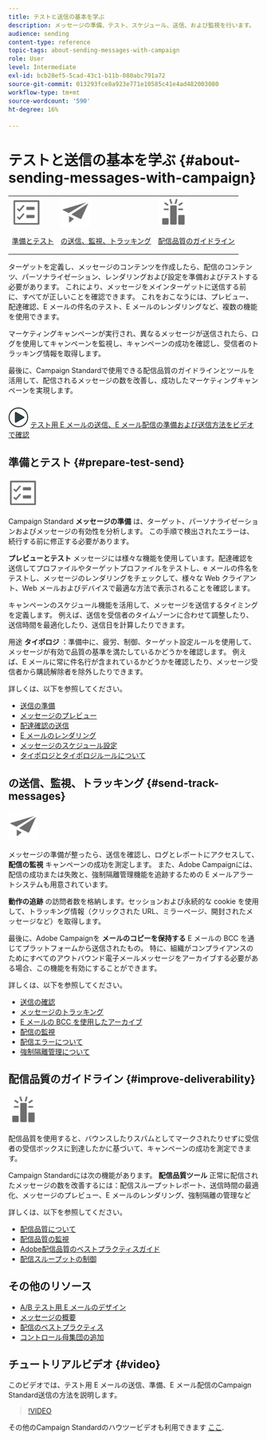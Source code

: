 ```yaml
---
title: テストと送信の基本を学ぶ
description: メッセージの準備、テスト、スケジュール、送信、および監視を行います。
audience: sending
content-type: reference
topic-tags: about-sending-messages-with-campaign
role: User
level: Intermediate
exl-id: bcb28ef5-5cad-43c1-b11b-080abc791a72
source-git-commit: 013293fce8a923e771e10585c41e4ad482003080
workflow-type: tm+mt
source-wordcount: '590'
ht-degree: 16%

---
```


# テストと送信の基本を学ぶ {#about-sending-messages-with-campaign}

<table>
<tr>
<td><img src="assets/do-not-localize/icon_prepare.svg" width="60px"><p><a href="#prepare-test-send">準備とテスト</a></p></td>
<td><img src="assets/do-not-localize/icon_send.svg" width="60px"><p><a href="#send-track-messages"> の送信、監視、トラッキング</a></p></td>
<td><img src="assets/do-not-localize/icon_deliverability.svg" width="60px"><p><a href="#improve-deliverability">配信品質のガイドライン</a></p></td></tr>
</table>

ターゲットを定義し、メッセージのコンテンツを作成したら、配信のコンテンツ、パーソナライゼーション、レンダリングおよび設定を準備およびテストする必要があります。 これにより、メッセージをメインターゲットに送信する前に、すべてが正しいことを確認できます。 これをおこなうには、プレビュー、配達確認、E メールの件名のテスト、E メールのレンダリングなど、複数の機能を使用できます。

マーケティングキャンペーンが実行され、異なるメッセージが送信されたら、ログを使用してキャンペーンを監視し、キャンペーンの成功を確認し、受信者のトラッキング情報を取得します。

最後に、Campaign Standardで使用できる配信品質のガイドラインとツールを活用して、配信されるメッセージの数を改善し、成功したマーケティングキャンペーンを実現します。

![](assets/do-not-localize/how-to-video.png) [テスト用 E メールの送信、E メール配信の準備および送信方法をビデオで確認](#video)

## 準備とテスト {#prepare-test-send}

<img src="assets/do-not-localize/icon_prepare.svg" width="60px">

Campaign Standard **メッセージの準備** は、ターゲット、パーソナライゼーションおよびメッセージの有効性を分析します。 この手順で検出されたエラーは、続行する前に修正する必要があります。

**プレビューとテスト** メッセージには様々な機能を使用しています。配達確認を送信してプロファイルやターゲットプロファイルをテストし、e メールの件名をテストし、メッセージのレンダリングをチェックして、様々な Web クライアント、Web メールおよびデバイスで最適な方法で表示されることを確認します。

キャンペーンのスケジュール機能を活用して、メッセージを送信するタイミングを定義します。 例えば、送信を受信者のタイムゾーンに合わせて調整したり、送信時間を最適化したり、送信日を計算したりできます。

用途 **タイポロジ** ：準備中に、疲労、制御、ターゲット設定ルールを使用して、メッセージが有効で品質の基準を満たしているかどうかを確認します。 例えば、E メールに常に件名行が含まれているかどうかを確認したり、メッセージ受信者から購読解除者を除外したりできます。

詳しくは、以下を参照してください。

* [送信の準備](../../sending/using/preparing-the-send.md)
* [メッセージのプレビュー](../../sending/using/previewing-messages.md)
* [配達確認の送信](../../sending/using/sending-proofs.md)
* [E メールのレンダリング](../../sending/using/email-rendering.md)
* [メッセージのスケジュール設定](../../sending/using/about-scheduling-messages.md)
* [タイポロジとタイポロジルールについて](../../sending/using/about-typology-rules.md)

##  の送信、監視、トラッキング {#send-track-messages}

<img src="assets/do-not-localize/icon_send.svg"  width="60px">

メッセージの準備が整ったら、送信を確認し、ログとレポートにアクセスして、 **配信の監視** キャンペーンの成功を測定します。 また、Adobe Campaignには、配信の成功または失敗と、強制隔離管理機能を追跡するための E メールアラートシステムも用意されています。

**動作の追跡** の訪問者数を格納します。セッションおよび永続的な cookie を使用して、トラッキング情報（クリックされた URL、ミラーページ、開封されたメッセージなど）を取得します。

最後に、Adobe Campaignを **メールのコピーを保持する** E メールの BCC を通じてプラットフォームから送信されたもの。 特に、組織がコンプライアンスのためにすべてのアウトバウンド電子メールメッセージをアーカイブする必要がある場合、この機能を有効にすることができます。

詳しくは、以下を参照してください。

* [送信の確認](../../sending/using/confirming-the-send.md)
* [メッセージのトラッキング](../../sending/using/tracking-messages.md)
* [E メールの BCC を使用したアーカイブ](../../sending/using/archiving.md)
* [配信の監視](../../sending/using/monitoring-a-delivery.md)
* [配信エラーについて](../../sending/using/understanding-delivery-failures.md)
* [強制隔離管理について](../../sending/using/understanding-quarantine-management.md)

## 配信品質のガイドライン {#improve-deliverability}

<img src="assets/do-not-localize/icon_deliverability.svg"  width="60px">

配信品質を使用すると、バウンスしたりスパムとしてマークされたりせずに受信者の受信ボックスに到達したかに基づいて、キャンペーンの成功を測定できます。

Campaign Standardには次の機能があります。 **配信品質ツール** 正常に配信されたメッセージの数を改善するには：配信スループットレポート、送信時間の最適化、メッセージのプレビュー、E メールのレンダリング、強制隔離の管理など

詳しくは、以下を参照してください。

* [配信品質について](../../sending/using/about-deliverability.md)
* [配信品質の監視](../../sending/using/monitor-deliverability.md)
* [Adobe配信品質のベストプラクティスガイド](https://experienceleague.adobe.com/docs/deliverability-learn/deliverability-best-practice-guide/introduction.html?lang=ja)
* [配信スループットの制御](../../reporting/using/delivery-throughput.md)

## その他のリソース

* [A/B テスト用 E メールのデザイン](../../channels/using/designing-an-a-b-test-email.md)
* [メッセージの概要](../../channels/using/key-steps-to-send-a-message.md)
* [配信のベストプラクティス](../../sending/using/delivery-best-practices.md)
* [コントロール母集団の追加](../../sending/using/control-group.md)

## チュートリアルビデオ {#video}

このビデオでは、テスト用 E メールの送信、準備、E メール配信のCampaign Standard送信の方法を説明します。

>[!VIDEO](https://video.tv.adobe.com/v/24013/)

その他のCampaign Standardのハウツービデオも利用できます [ここ](https://experienceleague.adobe.com/docs/campaign-standard-learn/tutorials/overview.html?lang=ja).
